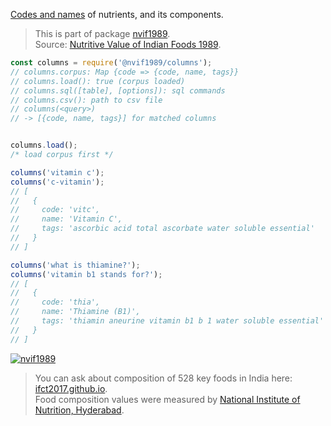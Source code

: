 [Codes and names] of nutrients, and its components.
> This is part of package [nvif1989].<br>
> Source: [Nutritive Value of Indian Foods 1989].

```javascript
const columns = require('@nvif1989/columns');
// columns.corpus: Map {code => {code, name, tags}}
// columns.load(): true (corpus loaded)
// columns.sql([table], [options]): sql commands
// columns.csv(): path to csv file
// columns(<query>)
// -> [{code, name, tags}] for matched columns


columns.load();
/* load corpus first */

columns('vitamin c');
columns('c-vitamin');
// [
//   {
//     code: 'vitc',
//     name: 'Vitamin C',
//     tags: 'ascorbic acid total ascorbate water soluble essential'
//   }
// ]

columns('what is thiamine?');
columns('vitamin b1 stands for?');
// [
//   {
//     code: 'thia',
//     name: 'Thiamine (B1)',
//     tags: 'thiamin aneurine vitamin b1 b 1 water soluble essential'
//   }
// ]
```


[![nvif1989](https://i.imgur.com/mGVou5c.png)](https://www.npmjs.com/package/nvif1989)
> You can ask about composition of 528 key foods in India here: [ifct2017.github.io].<br>
> Food composition values were measured by [National Institute of Nutrition, Hyderabad].

[nvif1989]: https://www.npmjs.com/package/nvif1989
[Nutritive Value of Indian Foods 1989]: https://www.icmr.nic.in/content/nutritive-value-indian-foods-nvif-c-gopalan-b-v-rama-sastri-sc-balasubramanian-revised
[Codes and names]: https://github.com/nvif1989/columns/blob/master/index.csv
[ifct2017.github.io]: https://ifct2017.github.io
[National Institute of Nutrition, Hyderabad]: https://www.nin.res.in/
